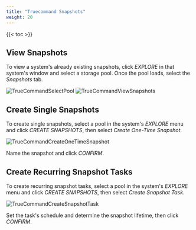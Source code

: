 ```yaml
---
title: "Truecommand Snapshots"
weight: 20
---
```


{{< toc >}}

## View Snapshots

To view a system's already existing snapshots, click *EXPLORE* in that system's window and select a storage pool. Once the pool loads, select the *Snapshots* tab.

![TrueCommandSelectPool](/images/TrueCommand/TrueCommandSelectPool.png "Select a Pool") ![TrueCommandViewSnapshots](/images/TrueCommand/TrueCommandViewSnapshots.png "View Snapshots")

## Create Single Snapshots

To create single snapshots, select a pool in the system's *EXPLORE* menu and click *CREATE SNAPSHOTS*, then select *Create One-Time Snapshot*.

![TrueCommandCreateOneTimeSnapshot](/images/TrueCommand/TrueCommandCreateOneTimeSnapshot.png "Create One-time Snapshot")

Name the snapshot and click *CONFIRM*.

## Create Recurring Snapshot Tasks

To create recurring snapshot tasks, select a pool in the system's *EXPLORE* menu and click *CREATE SNAPSHOTS*, then select *Create Snapshot Task*.

![TrueCommandCreateSnapshotTask](/images/TrueCommand/TrueCommandCreateSnapshotTask.png "Create Snapshot Task")

Set the task's schedule and determine the snapshot lifetime, then click *CONFIRM*.
